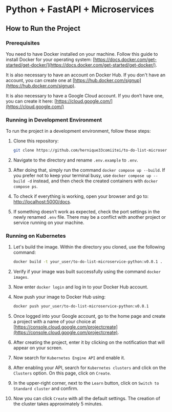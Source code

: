 # Python + FastAPI + Microservices

## How to Run the Project

### Prerequisites

You need to have Docker installed on your machine. Follow this guide to install Docker for your operating system: [https://docs.docker.com/get-started/get-docker/](https://docs.docker.com/get-started/get-docker/).

It is also necessary to have an account on Docker Hub. If you don't have an account, you can create one at [https://hub.docker.com/signup](https://hub.docker.com/signup).

It is also necessary to have a Google Cloud account. If you don’t have one, you can create it here: [https://cloud.google.com/](https://cloud.google.com/)

### Running in Development Environment

To run the project in a development environment, follow these steps:

1. Clone this repository:
   ```bash
   git clone https://github.com/hernique33comiitei/to-do-list-microservice-python.git
   ```
2. Navigate to the directory and rename `.env.example` to `.env`.

3. After doing that, simply run the command `docker compose up --build`. If you prefer not to keep your terminal busy, use `docker compose up --build -d` instead, and then check the created containers with `docker compose ps`.

4. To check if everything is working, open your browser and go to: [http://localhost:5000/docs](http://localhost:5000/docs).

5. If something doesn’t work as expected, check the port settings in the newly renamed `.env` file. There may be a conflict with another project or service running on your machine.

### Running on Kubernetes

1. Let's build the image. Within the directory you cloned, use the following command:

   ```bash
   docker build -t your_user/to-do-list-microservice-python:v0.0.1 .
   ```

2. Verify if your image was built successfully using the command `docker images`.

3. Now enter `docker login` and log in to your Docker Hub account.

4. Now push your image to Docker Hub using:
   ```bash
   docker push your_user/to-do-list-microservice-python:v0.0.1
   ```
5. Once logged into your Google account, go to the home page and create a project with a name of your choice at [https://console.cloud.google.com/projectcreate](https://console.cloud.google.com/projectcreate).

6. After creating the project, enter it by clicking on the notification that will appear on your screen.

7. Now search for `Kubernetes Engine API` and enable it.

8. After enabling your API, search for `Kubernetes clusters` and click on the `Clusters` option. On this page, click on `Create`.

9. In the upper-right corner, next to the `Learn` button, click on `Switch to Standard cluster` and confirm.

10. Now you can click `Create` with all the default settings. The creation of the cluster takes approximately 5 minutes.
